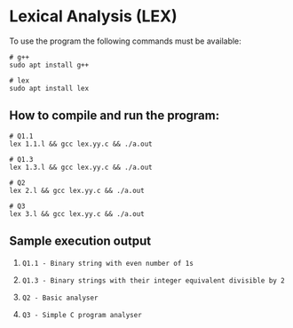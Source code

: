 # Lexical Analysis (LEX)

To use the program the following commands must be available:
```
# g++
sudo apt install g++

# lex
sudo apt install lex
```

## How to compile and run the program:
```
# Q1.1
lex 1.1.l && gcc lex.yy.c && ./a.out

# Q1.3
lex 1.3.l && gcc lex.yy.c && ./a.out

# Q2
lex 2.l && gcc lex.yy.c && ./a.out

# Q3
lex 3.l && gcc lex.yy.c && ./a.out
```

## Sample execution output

1. `Q1.1 - Binary string with even number of 1s`

2. `Q1.3 - Binary strings with their integer equivalent divisible by 2`

3. `Q2 - Basic analyser`

4. `Q3 - Simple C program analyser`
